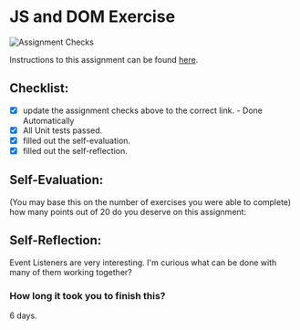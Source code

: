 JS and DOM Exercise
===================================
![Assignment Checks](https://github.com/IT3049C/JS-and-DOM-Exercises/workflows/Assignment%20Checks/badge.svg)

Instructions to this assignment can be found [here](https://it3049c.github.io/Material/Assignments/2.JavaScript_Exercises/).

## Checklist:
- [X] update the assignment checks above to the correct link. - Done Automatically
- [X] All Unit tests passed.
- [X] filled out the self-evaluation.
- [X] filled out the self-reflection.

## Self-Evaluation: 
(You may base this on the number of exercises you were able to complete)
how many points out of 20 do you deserve on this assignment:

## Self-Reflection:
<!-- What did you learn that you found interesting -->
Event Listeners are very interesting. I'm curious what can be done with many of them working together?
### How long it took you to finish this?
6 days.
